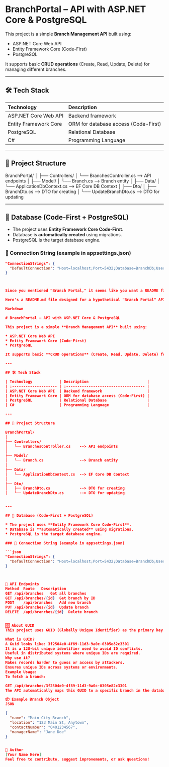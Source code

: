 # BranchPortal – API with ASP.NET Core & PostgreSQL

This project is a simple **Branch Management API** built using:

* ASP.NET Core Web API
* Entity Framework Core (Code-First)
* PostgreSQL

It supports basic **CRUD operations** (Create, Read, Update, Delete) for managing different branches.

---

## 🛠️ Tech Stack

| Technology            | Description                          |
| :-------------------- | :----------------------------------- |
| ASP.NET Core Web API  | Backend framework                    |
| Entity Framework Core | ORM for database access (Code-First) |
| PostgreSQL            | Relational Database                  |
| C#                    | Programming Language                 |

---

## 📁 Project Structure

BranchPortal/
│
├── Controllers/
│   └── BranchesController.cs    --> API endpoints
│
├── Model/
│   └── Branch.cs                --> Branch entity
│
├── Data/
│   └── ApplicationDbContext.cs  --> EF Core DB Context
│
├── Dto/
│   ├── BranchDto.cs             --> DTO for creating
│   └── UpdateBranchDto.cs       --> DTO for updating



---

## 🧱 Database (Code-First + PostgreSQL)

* The project uses **Entity Framework Core Code-First**.
* Database is **automatically created** using migrations.
* PostgreSQL is the target database engine.

### 🔌 Connection String (example in appsettings.json)

```json
"ConnectionStrings": {
  "DefaultConnection": "Host=localhost;Port=5432;Database=BranchDb;Username=postgres;Password=your_password"
}



Since you mentioned "Branch Portal," it seems like you want a README file similar to the "Employee Portal" one, but tailored for a branch-specific management system.

Here's a README.md file designed for a hypothetical "Branch Portal" API, assuming a similar tech stack and CRUD operations for managing branches instead of employees.

Markdown

# BranchPortal – API with ASP.NET Core & PostgreSQL

This project is a simple **Branch Management API** built using:

* ASP.NET Core Web API
* Entity Framework Core (Code-First)
* PostgreSQL

It supports basic **CRUD operations** (Create, Read, Update, Delete) for managing different branches.

---

## 🛠️ Tech Stack

| Technology            | Description                          |
| :-------------------- | :----------------------------------- |
| ASP.NET Core Web API  | Backend framework                    |
| Entity Framework Core | ORM for database access (Code-First) |
| PostgreSQL            | Relational Database                  |
| C#                    | Programming Language                 |

---

## 📁 Project Structure

BranchPortal/
│
├── Controllers/
│   └── BranchesController.cs    --> API endpoints
│
├── Model/
│   └── Branch.cs                --> Branch entity
│
├── Data/
│   └── ApplicationDbContext.cs  --> EF Core DB Context
│
├── Dto/
│   ├── BranchDto.cs             --> DTO for creating
│   └── UpdateBranchDto.cs       --> DTO for updating


---

## 🧱 Database (Code-First + PostgreSQL)

* The project uses **Entity Framework Core Code-First**.
* Database is **automatically created** using migrations.
* PostgreSQL is the target database engine.

### 🔌 Connection String (example in appsettings.json)

```json
"ConnectionStrings": {
  "DefaultConnection": "Host=localhost;Port=5432;Database=BranchDb;Username=postgres;Password=your_password"
}



🔁 API Endpoints
Method	Route	Description
GET	/api/branches	Get all branches
GET	/api/branches/{id}	Get branch by ID
POST	/api/branches	Add new branch
PUT	/api/branches/{id}	Update branch
DELETE	/api/branches/{id}	Delete branch


🆔 About GUID
This project uses GUID (Globally Unique Identifier) as the primary key for branches instead of simple integers.

What is GUID?
A Guid looks like: 3f2504e0-4f89-11d3-9a0c-0305e82c3301
It is a 128-bit unique identifier used to avoid ID conflicts.
Useful in distributed systems where unique IDs are required.
Why use it?
Makes records harder to guess or access by attackers.
Ensures unique IDs across systems or environments.
Example Usage:
To fetch a branch:

GET /api/branches/3f2504e0-4f89-11d3-9a0c-0305e82c3301
The API automatically maps this GUID to a specific branch in the database.

📦 Example Branch Object
JSON

{
  "name": "Main City Branch",
  "location": "123 Main St, Anytown",
  "contactNumber": "0401234567",
  "managerName": "Jane Doe"
}


🙌 Author
[Your Name Here]
Feel free to contribute, suggest improvements, or ask questions!




